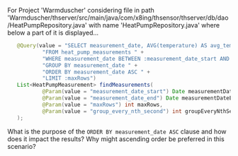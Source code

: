 For Project 'Warmduscher' considering file in path 'Warmduscher/thserver/src/main/java/com/x8ing/thsensor/thserver/db/dao/HeatPumpRepository.java' with name 'HeatPumpRepository.java' where below a part of it is displayed... 

```java
   @Query(value = "SELECT measurement_date, AVG(temperature) AS avg_temperature " +
           "FROM heat_pump_measurements " +
           "WHERE measurement_date BETWEEN :measurement_date_start AND :measurement_date_end " +
           "GROUP BY measurement_date " +
           "ORDER BY measurement_date ASC " +
           "LIMIT :maxRows")
   List<HeatPumpMeasurement> findMeasurements(
           @Param(value = "measurement_date_start") Date measurementDateStart,
           @Param(value = "measurement_date_end") Date measurementDateEnd,
           @Param(value = "maxRows") int maxRows,
           @Param(value = "group_every_nth_second") int groupEveryNthSecond
   );
```

What is the purpose of the `ORDER BY measurement_date ASC` clause and how does it impact the results? Why might ascending order be preferred in this scenario?